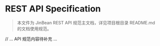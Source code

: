 # REST API Specification

> 本文件为 JinBean REST API 规范主文档，详见项目根目录 README.md 的文档使用规范。

// ... API 规范内容待补充 ... 